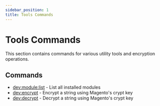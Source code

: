 ```yaml
---
sidebar_position: 1
title: Tools Commands
---
```


# Tools Commands

This section contains commands for various utility tools and encryption operations.

## Commands

- [dev:module:list](./dev-module-list.md) - List all installed modules
- [dev:encrypt](./dev-encrypt.md) - Encrypt a string using Magento's crypt key
- [dev:decrypt](./dev-decrypt.md) - Decrypt a string using Magento's crypt key
